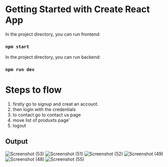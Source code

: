 # Getting Started with Create React App



In the project directory, you can run frontend:

### `npm start`

In the project directory, you can run backend:

### `npm run dev`

# Steps to flow

1. firstly go to signup and creat an account.
2. then login with the credentials
3. to contact go to contact us page
4. move list of produxts page'
5. logout





## Output
![Screenshot (53)](https://user-images.githubusercontent.com/108129425/200990488-865c4dc4-2cf0-4ef4-81e6-fcde90d20d8c.png)
![Screenshot (51)](https://user-images.githubusercontent.com/108129425/200990552-df68ecdd-4b51-43ed-8b12-2992c6060d1d.png)
![Screenshot (52)](https://user-images.githubusercontent.com/108129425/200990678-8fbe1f41-dc7b-4038-822b-55622b3f9eaa.png)
![Screenshot (49)](https://user-images.githubusercontent.com/108129425/200990722-6cee15d4-3aca-4c45-88d9-5e4e0270d791.png)
![Screenshot (48)](https://user-images.githubusercontent.com/108129425/200990765-71a98c10-031d-40c4-9e55-c6547d7c6cce.png)
![Screenshot (55)](https://user-images.githubusercontent.com/108129425/200990814-c256396a-fc1a-446b-bdf3-1e40a2235ea7.png)
